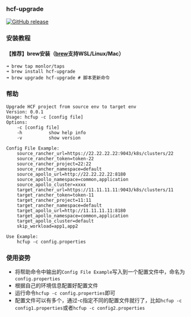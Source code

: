 ### hcf-upgrade
[![GitHub release](https://img.shields.io/github/release/monlor/hcf-upgrade.svg)](https://github.com/monlor/hcf-upgrade/releases)

### 安装教程

#### 【推荐】brew安装（[brew](https://brew.sh/index_zh-cn)支持WSL/Linux/Mac）

```
➜ brew tap monlor/taps
➜ brew install hcf-upgrade
➜ brew upgrade hcf-upgrade # 脚本更新命令
```

### 帮助

```
Upgrade HCF project from source env to target env
Version: 0.0.1
Usage: hcfup -c [config file]
Options:
	-c [config file]		
	-h 			show help info
	-v 			show version

Config File Example:
	source_rancher_url=https://22.22.22.22:9043/k8s/clusters/22
	source_rancher_token=token-22
	source_rancher_project=22:22
	source_rancher_namespace=default
	source_apollo_url=http://22.22.22.22:8180
	source_apollo_namespace=common,application
	source_apollo_cluster=xxxx
	target_rancher_url=https://11.11.11.11:9043/k8s/clusters/11
	target_rancher_token=token-11
	target_rancher_project=11:11
	target_rancher_namespace=default
	target_apollo_url=http://11.11.11.11:8180
	target_apollo_namespace=common,application
	target_apollo_cluster=default
	skip_workload=app1,app2

Use Example:
	hcfup -c config.properties
```

### 使用姿势

* 将帮助命令中输出的`Config File Example`写入到一个配置文件中，命名为`config.properties`
* 根据自己的环境信息配置好配置文件
* 运行命令`hcfup -c config.properties`即可
* 配置文件可以有多个，通过-c指定不同的配置文件就行了，比如`hcfup -c config1.properties`或者`hcfup -c config2.properties`